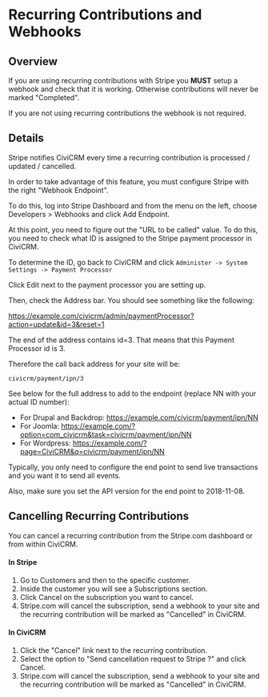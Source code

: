 # Recurring Contributions and Webhooks
## Overview
If you are using recurring contributions with Stripe you **MUST** setup a webhook and check that it is working. Otherwise contributions will never be marked "Completed".

If you are not using recurring contributions the webhook is not required.

## Details
Stripe notifies CiviCRM every time a recurring contribution is processed / updated / cancelled.

In order to take advantage of this feature, you must configure Stripe with the right "Webhook Endpoint".

To do this, log into Stripe Dashboard and from the menu on the left, choose Developers > Webhooks and click Add Endpoint.

At this point, you need to figure out the "URL to be called" value. To do this, you need to check what ID is assigned to the Stripe payment processor in CiviCRM.

To determine the ID, go back to CiviCRM and click `Administer -> System Settings -> Payment Processor`

Click Edit next to the payment processor you are setting up.

Then, check the Address bar. You should see something like the following:

https://example.com/civicrm/admin/paymentProcessor?action=update&id=3&reset=1

The end of the address contains id=3. That means that this Payment Processor id is 3.

Therefore the call back address for your site will be:

    civicrm/payment/ipn/3

See below for the full address to add to the endpoint (replace NN with your actual ID number):

* For Drupal and Backdrop:  https://example.com/civicrm/payment/ipn/NN
* For Joomla:  https://example.com/?option=com_civicrm&task=civicrm/payment/ipn/NN
* For Wordpress:  https://example.com/?page=CiviCRM&q=civicrm/payment/ipn/NN

Typically, you only need to configure the end point to send live transactions and you want it to send all events.

Also, make sure you set the API version for the end point to 2018-11-08.

## Cancelling Recurring Contributions
You can cancel a recurring contribution from the Stripe.com dashboard or from within CiviCRM.

#### In Stripe
1. Go to Customers and then to the specific customer.
1. Inside the customer you will see a Subscriptions section.
1. Click Cancel on the subscription you want to cancel.
1. Stripe.com will cancel the subscription, send a webhook to your site and the recurring contribution will be marked as "Cancelled" in CiviCRM.

#### In CiviCRM
1. Click the "Cancel" link next to the recurring contribution.
1. Select the option to "Send cancellation request to Stripe ?" and click Cancel.
1. Stripe.com will cancel the subscription, send a webhook to your site and the recurring contribution will be marked as "Cancelled" in CiviCRM.
